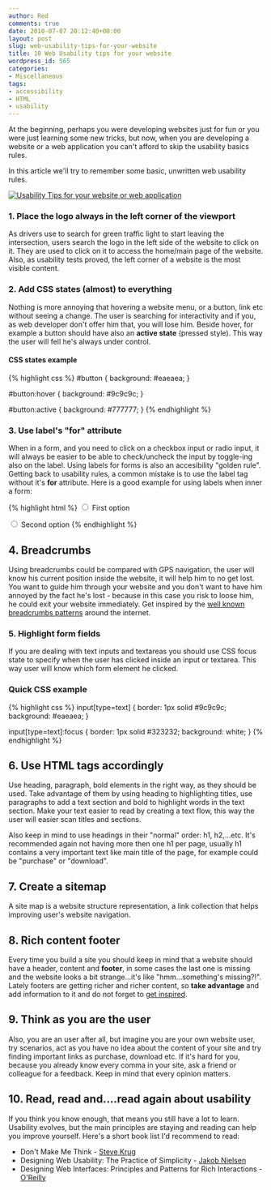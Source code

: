 ```yaml
---
author: Red
comments: true
date: 2010-07-07 20:12:40+00:00
layout: post
slug: web-usability-tips-for-your-website
title: 10 Web Usability tips for your website
wordpress_id: 565
categories:
- Miscellaneous
tags:
- accessibility
- HTML
- usability
---
```


At the beginning, perhaps you were developing websites just for fun or you were just learning some new tricks, but now, when you are developing a website or a web application you can't afford to skip the usability basics rules.

In this article we'll try to remember some basic, unwritten  web usability rules.

[![Usability Tips for your website or web application](http://www.red-team-design.com/wp-content/uploads/2010/07/usability-tips.png)](http://www.red-team-design.com/web-usability-tips-for-your-website)

<!-- more -->

### 1. Place the logo always in the left corner of the viewport

As drivers use to search for green traffic light to start leaving the intersection, users search the logo in the left side of the website to click on it. They are used to click on it to access the home/main page of the website. Also, as usability tests proved, the left corner of a website is the most visible content.

### 2. Add CSS states (almost) to everything


Nothing is more annoying that hovering a website menu, or a button, link etc without seeing a change. The user is searching for interactivity and if you, as web developer don't offer him that, you will lose him. Beside hover, for example a button should have also an **active state** (pressed style). This way the user will fell he's always under control.

#### CSS states example

{% highlight css %}
#button {
  background: #eaeaea;
}

#button:hover {
  background: #9c9c9c;
}

#button:active {
  background: #777777;
}
{% endhighlight %}


### 3. Use label's "for" attribute

When in a form, and you need to click on a checkbox input or radio input, it will always be easier to be able to check/uncheck the input by toggle-ing also on the label. Using labels for forms is also an accesibility  "golden rule". Getting back to usability rules, a common mistake is to use the label tag without it's **for** attribute. Here is a good example for using labels when inner a form:

{% highlight html %}
<input type="radio" name="options" id="id-1">
<label for="id-1">First option </label>

<input type="radio" name="options" id="id-2">
<label for="id-2">Second option </label>
{% endhighlight %}    

## 4. Breadcrumbs

Using breadcrumbs could be compared with GPS navigation, the user will know his current position inside the website, it will help him to no get lost. You want to guide him through your website and you don't want to have him annoyed by the fact he's lost - because in this case you risk to loose him, he could exit your website immediately. Get inspired by the [well known breadcrumbs patterns](http://www.smashingmagazine.com/2009/03/17/breadcrumbs-in-web-design-examples-and-best-practices-2/) around the internet.

### 5. Highlight form fields

If you are dealing with text inputs and textareas you should  use CSS focus state to specify when the user has clicked inside an input or textarea. This way user will know which form element he clicked.

### Quick CSS example

{% highlight css %}
input[type=text] {
  border: 1px solid #9c9c9c;
  background: #eaeaea;
}

input[type=text]:focus {
  border: 1px solid #323232;
  background: white;
}
{% endhighlight %}

## 6. Use HTML tags accordingly

Use heading, paragraph, bold elements in the right way, as they should be used. Take advantage of them by using heading to highlighting titles, use paragraphs to add a text section and bold to highlight words in the text section. Make your text easier to read by creating a text flow, this way the user will easier scan titles and sections.

Also keep in mind to use headings in their "normal" order: h1, h2,...etc. It's recommended again not having more then one h1 per page, usually h1 contains a very important text like main title of the page, for example could be "purchase" or "download".

## 7. Create a sitemap

A site map is a website structure representation, a link collection that helps improving user's website navigation.

## 8. Rich content footer

Every time you build a site you should keep in mind that a website should have a header, content and **footer**, in some cases the last one is missing and the website looks a bit strange...it's like "hmm...something's missing?!". Lately footers are getting richer and richer content, so **take advantage** and add information to it and do not forget to [get inspired](http://www.smashingmagazine.com/2009/06/17/informative-and-usable-footers-in-web-design/).

## 9. Think as you are the user

Also, you are an user after all, but imagine you are your own website user, try scenarios, act as you have no idea about the content of your site and try finding important links as purchase, download etc. If it's hard for you, because you already know every comma in your site, ask a friend or colleague for a feedback. Keep in mind that every opinion matters.

## 10. Read, read and....read again about usability

If you think you know enough, that means you still have a lot to learn. Usability evolves, but the main principles are staying and reading can help you improve yourself.
Here's a short book list I'd recommend to read:
	
  * Don't Make Me Think - [Steve Krug](http://www.sensible.com/)	
  * Designing Web Usability: The Practice of Simplicity - [Jakob Nielsen](http://www.useit.com)	
  * Designing Web Interfaces: Principles and Patterns for Rich Interactions - [O'Reilly](http://oreilly.com/catalog/9780596516253)